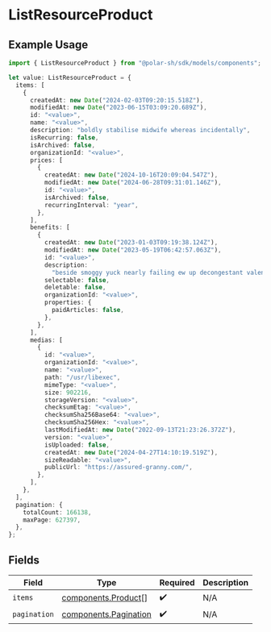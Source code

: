 # ListResourceProduct

## Example Usage

```typescript
import { ListResourceProduct } from "@polar-sh/sdk/models/components";

let value: ListResourceProduct = {
  items: [
    {
      createdAt: new Date("2024-02-03T09:20:15.518Z"),
      modifiedAt: new Date("2023-06-15T03:09:20.689Z"),
      id: "<value>",
      name: "<value>",
      description: "boldly stabilise midwife whereas incidentally",
      isRecurring: false,
      isArchived: false,
      organizationId: "<value>",
      prices: [
        {
          createdAt: new Date("2024-10-16T20:09:04.547Z"),
          modifiedAt: new Date("2024-06-28T09:31:01.146Z"),
          id: "<value>",
          isArchived: false,
          recurringInterval: "year",
        },
      ],
      benefits: [
        {
          createdAt: new Date("2023-01-03T09:19:38.124Z"),
          modifiedAt: new Date("2023-05-19T06:42:57.063Z"),
          id: "<value>",
          description:
            "beside smoggy yuck nearly failing ew up decongestant valentine deployment",
          selectable: false,
          deletable: false,
          organizationId: "<value>",
          properties: {
            paidArticles: false,
          },
        },
      ],
      medias: [
        {
          id: "<value>",
          organizationId: "<value>",
          name: "<value>",
          path: "/usr/libexec",
          mimeType: "<value>",
          size: 902216,
          storageVersion: "<value>",
          checksumEtag: "<value>",
          checksumSha256Base64: "<value>",
          checksumSha256Hex: "<value>",
          lastModifiedAt: new Date("2022-09-13T21:23:26.372Z"),
          version: "<value>",
          isUploaded: false,
          createdAt: new Date("2024-04-27T14:10:19.519Z"),
          sizeReadable: "<value>",
          publicUrl: "https://assured-granny.com/",
        },
      ],
    },
  ],
  pagination: {
    totalCount: 166138,
    maxPage: 627397,
  },
};
```

## Fields

| Field                                                          | Type                                                           | Required                                                       | Description                                                    |
| -------------------------------------------------------------- | -------------------------------------------------------------- | -------------------------------------------------------------- | -------------------------------------------------------------- |
| `items`                                                        | [components.Product](../../models/components/product.md)[]     | :heavy_check_mark:                                             | N/A                                                            |
| `pagination`                                                   | [components.Pagination](../../models/components/pagination.md) | :heavy_check_mark:                                             | N/A                                                            |